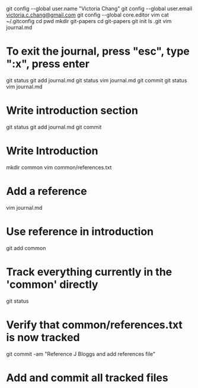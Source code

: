 git config --global user.name "Victoria Chang"
git config --global user.email victoria.c.chang@gmail.com
git config --global core.editor vim
cat ~/.gitconfig
cd
pwd
mkdir git-papers
cd git-papers
git init
ls .git
vim journal.md
# To exit the journal, press "esc", type ":x", press enter
git status
git add journal.md
git status
vim journal.md
git commit
git status
vim journal.md
# Write introduction section
git status
git add journal.md
git commit
# Write Introduction
mkdir common
vim common/references.txt
# Add a reference
vim journal.md
# Use reference in introduction
git add common
# Track everything currently in the 'common' directly
git status
# Verify that common/references.txt is now tracked
git commit -am "Reference J Bloggs and add references file"
# Add and commit all tracked files
